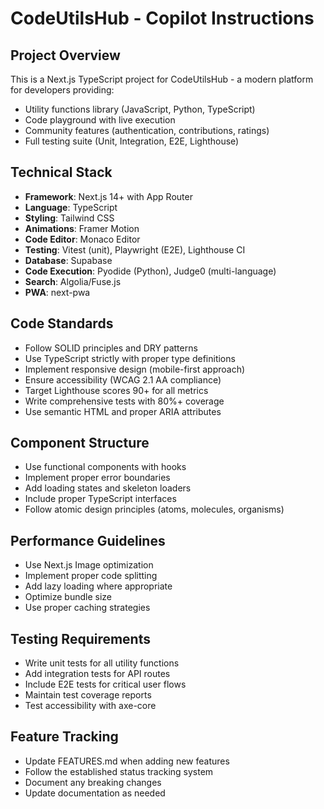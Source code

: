 # CodeUtilsHub - Copilot Instructions

<!-- Use this file to provide workspace-specific custom instructions to Copilot. For more details, visit https://code.visualstudio.com/docs/copilot/copilot-customization#_use-a-githubcopilotinstructionsmd-file -->

## Project Overview
This is a Next.js TypeScript project for CodeUtilsHub - a modern platform for developers providing:
- Utility functions library (JavaScript, Python, TypeScript)
- Code playground with live execution
- Community features (authentication, contributions, ratings)
- Full testing suite (Unit, Integration, E2E, Lighthouse)

## Technical Stack
- **Framework**: Next.js 14+ with App Router
- **Language**: TypeScript
- **Styling**: Tailwind CSS
- **Animations**: Framer Motion
- **Code Editor**: Monaco Editor
- **Testing**: Vitest (unit), Playwright (E2E), Lighthouse CI
- **Database**: Supabase
- **Code Execution**: Pyodide (Python), Judge0 (multi-language)
- **Search**: Algolia/Fuse.js
- **PWA**: next-pwa

## Code Standards
- Follow SOLID principles and DRY patterns
- Use TypeScript strictly with proper type definitions
- Implement responsive design (mobile-first approach)
- Ensure accessibility (WCAG 2.1 AA compliance)
- Target Lighthouse scores 90+ for all metrics
- Write comprehensive tests with 80%+ coverage
- Use semantic HTML and proper ARIA attributes

## Component Structure
- Use functional components with hooks
- Implement proper error boundaries
- Add loading states and skeleton loaders
- Include proper TypeScript interfaces
- Follow atomic design principles (atoms, molecules, organisms)

## Performance Guidelines
- Use Next.js Image optimization
- Implement proper code splitting
- Add lazy loading where appropriate
- Optimize bundle size
- Use proper caching strategies

## Testing Requirements
- Write unit tests for all utility functions
- Add integration tests for API routes
- Include E2E tests for critical user flows
- Maintain test coverage reports
- Test accessibility with axe-core

## Feature Tracking
- Update FEATURES.md when adding new features
- Follow the established status tracking system
- Document any breaking changes
- Update documentation as needed
